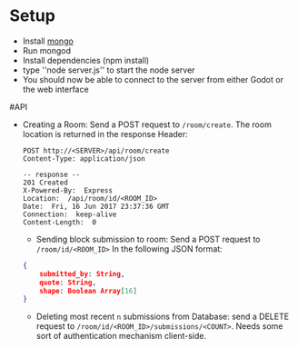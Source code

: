 # Setup

- Install [mongo](https://docs.mongodb.com/manual/tutorial/install-mongodb-on-linux/)
- Run mongod
- Install dependencies (npm install)
- type ''node server.js'' to start the node server
- You should now be able to connect to the server from either Godot or the web interface

#API
  - Creating a Room: Send a POST request to `/room/create`. The room location
    is returned in the response Header:
    ```
    POST http://<SERVER>/api/room/create
    Content-Type: application/json

    -- response --
    201 Created
    X-Powered-By:  Express
    Location:  /api/room/id/<ROOM_ID>
    Date:  Fri, 16 Jun 2017 23:37:36 GMT
    Connection:  keep-alive
    Content-Length:  0
    ```

    - Sending block submission to room: Send a POST request to `/room/id/<ROOM_ID>` In the following JSON format:
    ```JSON
    {
        submitted_by: String,
        quote: String,
        shape: Boolean Array[16]
    }
    ```

    - Deleting most recent `n` submissions from Database: send a DELETE request to 
      `/room/id/<ROOM_ID>/submissions/<COUNT>`. Needs some sort of
      authentication mechanism client-side.





